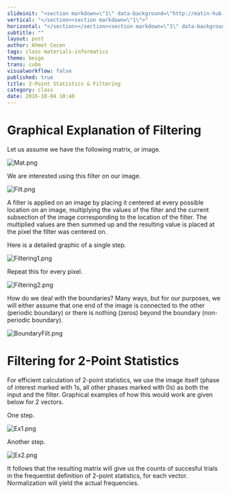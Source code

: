 ```yaml
---
slideinit: "<section markdown=\"1\" data-background=\"http://matin-hub.github.io/project-pages/img/slidebackground.png\"><section markdown=\"1\">"
vertical: "</section><section markdown=\"1\">"
horizontal: "</section></section><section markdown=\"1\" data-background=\"http://matin-hub.github.io/project-pages/img/slidebackground.png\"><section markdown=\"1\">"
subtitle: ""
layout: post
author: Ahmet Cecen
tags: class materials-informatics
theme: beige
trans: cube
visualworkflow: false
published: true
title: 2-Point Statistics & Filtering
category: class
date: 2016-10-04 10:40
---
```


# Graphical Explanation of Filtering

Let us assume we have the following matrix, or image.

![Mat.png]({{site.baseurl}}/img/tutorial-resources/Mat.png)

We are interested using this filter on our image.

![Filt.png]({{site.baseurl}}/img/tutorial-resources/Filt.png)

A filter is applied on an image by placing it centered at every possible location on an image, multiplying the values of the filter and the current subsection of the image corresponding to the location of the filter. The multiplied values are then summed up and the resulting value is placed at the pixel the filter was centered on. 

Here is a detailed graphic of a single step.

![Filtering1.png]({{site.baseurl}}/img/tutorial-resources/Filtering1.png)

Repeat this for every pixel.

![Filtering2.png]({{site.baseurl}}/img/tutorial-resources/Filtering2.png)

How do we deal with the boundaries? Many ways, but for our purposes, we will either assume that one end of the image is connected to the other (periodic boundary) or there is nothing (zeros) beyond the boundary (non-periodic boundary).

![BoundaryFilt.png]({{site.baseurl}}/img/tutorial-resources/BoundaryFilt.png)

# Filtering for 2-Point Statistics

For efficient calculation of 2-point statistics, we use the image itself (phase of interest marked with 1s, all other phases marked with 0s) as both the input and the filter.  Graphical examples of how this would work are given below for 2 vectors.

One step.

![Ex1.png]({{site.baseurl}}/img/tutorial-resources/Ex1.png)

Another step.

![Ex2.png]({{site.baseurl}}/img/tutorial-resources/Ex2.png)

It follows that the resulting matrix will give us the counts of succesful trials in the frequentist definition of 2-point statistics, for each vector. Normalization will yield the actual frequencies.